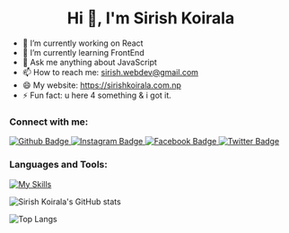  <h1 align="center">Hi 👋, I'm Sirish Koirala</h1>

- 🔭 I’m currently working on React
- 🌱 I’m currently learning FrontEnd
- 💬 Ask me anything about JavaScript 
- 📫 How to reach me: sirish.webdev@gmail.com
- 😄 My website: https://sirishkoirala.com.np
- ⚡ Fun fact: u here 4 something & i got it.
  
### Connect with me:
<div id="badges">
  <a href="https://github.com/Sirishkoirala">
    <img src="https://img.shields.io/badge/Github-white?style=for-the-badge&logo=Github&logoColor=black" alt="Github Badge"/>
  </a>
   <a href="https://www.instagram.com/k_s.i.r.i.s.h">
    <img src="https://img.shields.io/badge/Instagram-purple?style=for-the-badge&logo=instagram&logoColor=white" alt="Instagram Badge"/>
  </a>
   <a href="https://www.facebook.com/sirish69/">
    <img src="https://img.shields.io/badge/Facebook-blue?style=for-the-badge&logo=facebook&logoColor=white" alt="Facebook Badge"/>
  </a>
   <a href="https://twitter.com/elonmusk">
    <img src="https://img.shields.io/badge/Twitter-blue?style=for-the-badge&logo=twitter&logoColor=white" alt="Twitter Badge"/>
  </a>
</div>

### Languages and Tools:
[![My Skills](https://skillicons.dev/icons?i=html,css,javascript,react,github,git,php,figma,c,cpp&perline=5)](https://skillicons.dev)

![Sirish Koirala's GitHub stats](https://github-readme-stats.vercel.app/api?username=sirishkoirala&show_icons=true&theme=dark)

![Top Langs](https://github-readme-stats.vercel.app/api/top-langs/?username=sirishkoirala&theme=dark)


